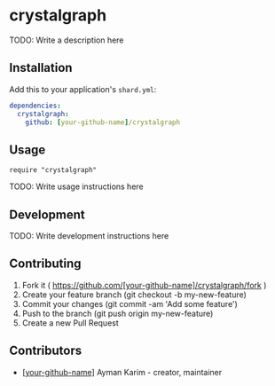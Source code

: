 # crystalgraph

TODO: Write a description here

## Installation

Add this to your application's `shard.yml`:

```yaml
dependencies:
  crystalgraph:
    github: [your-github-name]/crystalgraph
```

## Usage

```crystal
require "crystalgraph"
```

TODO: Write usage instructions here

## Development

TODO: Write development instructions here

## Contributing

1. Fork it ( https://github.com/[your-github-name]/crystalgraph/fork )
2. Create your feature branch (git checkout -b my-new-feature)
3. Commit your changes (git commit -am 'Add some feature')
4. Push to the branch (git push origin my-new-feature)
5. Create a new Pull Request

## Contributors

- [[your-github-name]](https://github.com/[your-github-name]) Ayman Karim - creator, maintainer
